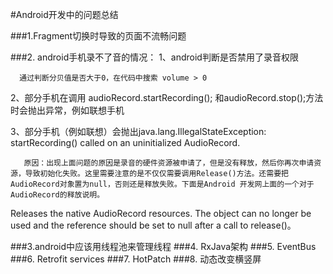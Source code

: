 #Android开发中的问题总结

###1.Fragment切换时导致的页面不流畅问题

###2. android手机录不了音的情况：
1、android判断是否禁用了录音权限

      通过判断分贝值是否大于0，在代码中搜索 volume > 0

2、部分手机在调用 audioRecord.startRecording(); 和audioRecord.stop();方法时会抛出异常，例如联想手机

3、部分手机（例如联想）会抛出java.lang.IllegalStateException: startRecording() called on an uninitialized AudioRecord.

       原因：出现上面问题的原因是录音的硬件资源被申请了，但是没有释放，然后你再次申请资源，导致初始化失败。这里需要注意的是不仅仅需要调用Release()方法。还需要把AudioRecord对象置为null，否则还是释放失败。下面是Android 开发网上面的一个对于AudioRecord的释放说明。

Releases the native AudioRecord resources. The object can no longer be used and the reference should be set to null after a call to release()。

###3.android中应该用线程池来管理线程
###4. RxJava架构
###5. EventBus
###6. Retrofit services
###7. HotPatch
###8. 动态改变横竖屏

